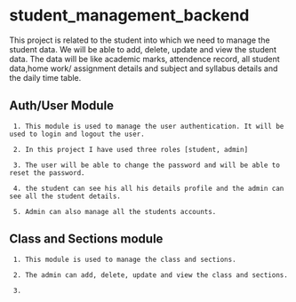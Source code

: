 # student_management_backend

   This project is related to the student into which we need to manage the student data.
   We will be able to add, delete, update and view the student data.
   The data will be like academic marks, attendence record, all student data,home work/ assignment details and subject and syllabus details and the daily time table.

   ## Auth/User Module
     
     1. This module is used to manage the user authentication. It will be used to login and logout the user.

     2. In this project I have used three roles [student, admin]

     3. The user will be able to change the password and will be able to reset the password.

     4. the student can see his all his details profile and the admin can see all the student details.

     5. Admin can also manage all the students accounts.

   ## Class and Sections module

     1. This module is used to manage the class and sections.

     2. The admin can add, delete, update and view the class and sections.

     3. 